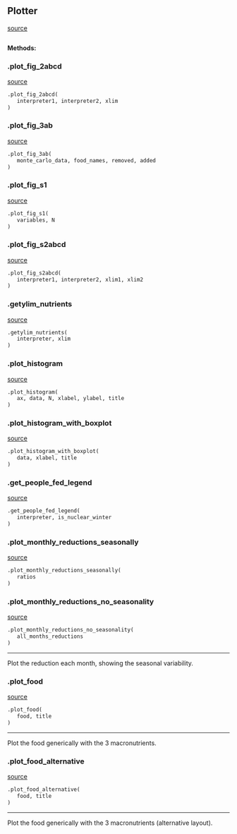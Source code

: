 #


## Plotter
[source](https://github.com/allfed/allfed-integrated-model/blob/master/src/utilities/plotter.py/#L32)
```python 

```




**Methods:**


### .plot_fig_2abcd
[source](https://github.com/allfed/allfed-integrated-model/blob/master/src/utilities/plotter.py/#L225)
```python
.plot_fig_2abcd(
   interpreter1, interpreter2, xlim
)
```


### .plot_fig_3ab
[source](https://github.com/allfed/allfed-integrated-model/blob/master/src/utilities/plotter.py/#L385)
```python
.plot_fig_3ab(
   monte_carlo_data, food_names, removed, added
)
```


### .plot_fig_s1
[source](https://github.com/allfed/allfed-integrated-model/blob/master/src/utilities/plotter.py/#L482)
```python
.plot_fig_s1(
   variables, N
)
```


### .plot_fig_s2abcd
[source](https://github.com/allfed/allfed-integrated-model/blob/master/src/utilities/plotter.py/#L560)
```python
.plot_fig_s2abcd(
   interpreter1, interpreter2, xlim1, xlim2
)
```


### .getylim_nutrients
[source](https://github.com/allfed/allfed-integrated-model/blob/master/src/utilities/plotter.py/#L1126)
```python
.getylim_nutrients(
   interpreter, xlim
)
```


### .plot_histogram
[source](https://github.com/allfed/allfed-integrated-model/blob/master/src/utilities/plotter.py/#L1149)
```python
.plot_histogram(
   ax, data, N, xlabel, ylabel, title
)
```


### .plot_histogram_with_boxplot
[source](https://github.com/allfed/allfed-integrated-model/blob/master/src/utilities/plotter.py/#L1158)
```python
.plot_histogram_with_boxplot(
   data, xlabel, title
)
```


### .get_people_fed_legend
[source](https://github.com/allfed/allfed-integrated-model/blob/master/src/utilities/plotter.py/#L1183)
```python
.get_people_fed_legend(
   interpreter, is_nuclear_winter
)
```


### .plot_monthly_reductions_seasonally
[source](https://github.com/allfed/allfed-integrated-model/blob/master/src/utilities/plotter.py/#L1253)
```python
.plot_monthly_reductions_seasonally(
   ratios
)
```


### .plot_monthly_reductions_no_seasonality
[source](https://github.com/allfed/allfed-integrated-model/blob/master/src/utilities/plotter.py/#L1266)
```python
.plot_monthly_reductions_no_seasonality(
   all_months_reductions
)
```

---
Plot the reduction each month, showing the seasonal variability.

### .plot_food
[source](https://github.com/allfed/allfed-integrated-model/blob/master/src/utilities/plotter.py/#L1281)
```python
.plot_food(
   food, title
)
```

---
Plot the food generically with the 3 macronutrients.

### .plot_food_alternative
[source](https://github.com/allfed/allfed-integrated-model/blob/master/src/utilities/plotter.py/#L1339)
```python
.plot_food_alternative(
   food, title
)
```

---
Plot the food generically with the 3 macronutrients (alternative layout).
